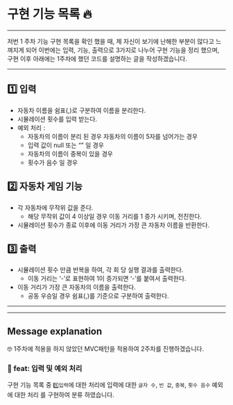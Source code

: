 # 구현 기능 목록 🔥

---

저번 1 주차 기능 구현 목록을 확인 했을 때, 제 자신이 보기에 난해한 부분이 많다고 느껴지게 되어 이번에는 입력, 기능, 출력으로 3가지로 나누어 구현 기능을 정리 했으며, 구현 이후 아래에는 1주차에 했던 코드를 설명하는 글을 작성하겠습니다.

---

## **1️⃣ 입력**

- 자동차 이름을 쉼표(,)로 구분하여 이름을 분리한다.
- 시뮬레이션 횟수를 입력 받는다.
- 예외 처리 :
    - 자동차의 이름이 분리 된 경우 자동차의 이름이 5자를 넘어가는 경우
    - 입력 값이 null 또는 “” 일 경우
    - 자동차의 이름이 중복이 있을 경우
    - 횟수가 음수 일 경우

## **2️⃣ 자동차 게임 기능**

- 각 자동차에 무작위 값을 준다.
    - 해당 무작위 값이 4 이상일 경우 이동 거리를 1 증가 시키며, 전진한다.
- 시뮬레이션 횟수가 종료 이후에 이동 거리가 가장 큰 자동차 이름을 반환한다.

## **3️⃣ 출력**

- 시뮬레이션 횟수 만큼 반복을 하여, 각 회 당 실행 결과를 출력한다.
    - 이동 거리는 ‘-’로 표현하여 1이 증가되면 ‘-’를 붙여서 출력한다.
- 이동 거리가 가장 큰 자동차의 이름을 출력한다.
    - 공동 우승일 경우 쉼표(,)를 기준으로 구분하여 출력한다.


---
---

## Message explanation
🤓 1주차에 적용을 하지 않았던 MVC패턴을 적용하여 2주차를 진행하겠습니다.

### 📜 feat: 입력 및 예외 처리
구현 기능 목록 중 `1️⃣입력`에 대한 처리에 입력에 대한 `글자 수`, `빈 값`, `중복`, `횟수 음수` 예외에 대한 처리
를 구현하여 분류 하였습니다.